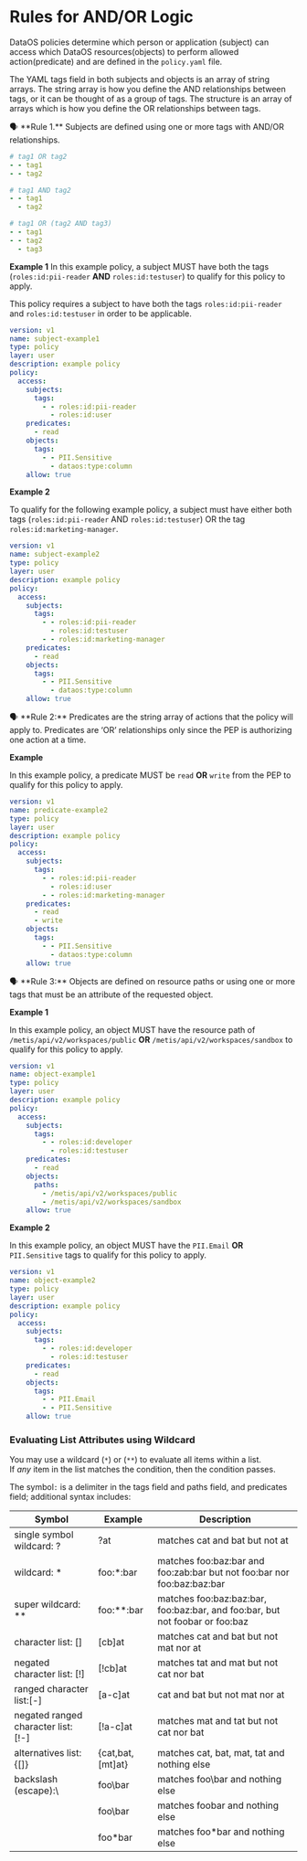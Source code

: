 # Rules for AND/OR Logic

DataOS policies determine which person or application (subject) can access which DataOS resources(objects) to perform allowed action(predicate) and are defined in the `policy.yaml` file.

The YAML tags field in both subjects and objects is an array of string arrays.
The string array is how you define the AND relationships between tags, or it can be thought of as a group of tags. The structure is an array of arrays which is how you define the OR relationships between tags.

<aside>
🗣️ **Rule 1.** Subjects are defined using one or more tags with AND/OR relationships.

</aside>

```yaml
# tag1 OR tag2
- - tag1
- - tag2

# tag1 AND tag2
- - tag1
  - tag2

# tag1 OR (tag2 AND tag3)
- - tag1
- - tag2
  - tag3
```

**Example 1**
In this example policy, a subject MUST have both the tags (`roles:id:pii-reader` **AND** `roles:id:testuser`) to qualify for this policy to apply.

This policy requires a subject to have both the tags `roles:id:pii-reader` and `roles:id:testuser` in order to be applicable.

```yaml
version: v1
name: subject-example1
type: policy
layer: user
description: example policy
policy:
  access:
    subjects:
      tags:
        - - roles:id:pii-reader
          - roles:id:user
    predicates:
      - read
    objects:
      tags:
        - - PII.Sensitive
          - dataos:type:column
    allow: true
```

**Example 2**

To qualify for the following example policy, a subject must have either both tags (`roles:id:pii-reader` AND `roles:id:testuser`) OR the tag `roles:id:marketing-manager`.

```yaml
version: v1
name: subject-example2
type: policy
layer: user
description: example policy
policy:
  access:
    subjects:
      tags:
        - - roles:id:pii-reader
          - roles:id:testuser
        - - roles:id:marketing-manager
    predicates:
      - read
    objects:
      tags:
        - - PII.Sensitive
          - dataos:type:column
    allow: true
```

<aside>
🗣 **Rule 2:** Predicates are the string array of actions that the policy will apply to. Predicates are ‘OR’ relationships only since the PEP is authorizing one action at a time.

</aside>

**Example** 

In this example policy, a predicate MUST be `read` **OR** `write` from the PEP to qualify for this policy to apply.

```yaml
version: v1
name: predicate-example2
type: policy
layer: user
description: example policy
policy:
  access:
    subjects:
      tags:
        - - roles:id:pii-reader
          - roles:id:user
        - - roles:id:marketing-manager
    predicates:
      - read
      - write
    objects:
      tags:
        - - PII.Sensitive
          - dataos:type:column
    allow: true
```

<aside>
🗣 **Rule 3:** Objects are defined on resource paths or using one or more tags that must be an attribute of the requested object.

</aside>

**Example 1**

In this example policy, an object MUST have the resource path of `/metis/api/v2/workspaces/public` **OR** `/metis/api/v2/workspaces/sandbox` to qualify for this policy to apply.

```yaml
version: v1
name: object-example1
type: policy
layer: user
description: example policy
policy:
  access:
    subjects:
      tags:
        - - roles:id:developer
          - roles:id:testuser
    predicates:
      - read
    objects:
      paths:
        - /metis/api/v2/workspaces/public
        - /metis/api/v2/workspaces/sandbox
    allow: true
```

**Example 2**

In this example policy, an object MUST have the `PII.Email` **OR** `PII.Sensitive` tags to qualify for this policy to apply.

```yaml
version: v1
name: object-example2
type: policy
layer: user
description: example policy
policy:
  access:
    subjects:
      tags:
        - - roles:id:developer
          - roles:id:testuser
    predicates:
      - read
    objects:
      tags:
        - - PII.Email
        - - PII.Sensitive
    allow: true
```

### Evaluating List Attributes using Wildcard

You may use a wildcard (`*`) or (`**`) to evaluate all items within a list.  If *any* item in the list matches the condition, then the condition passes.

The symbol`:` is a delimiter in the tags field and paths field, and predicates field; additional syntax includes:

| Symbol | Example | Description |
| --- | --- | --- |
| single symbol wildcard: ? | ?at | matches cat and bat but not at |
| wildcard: * | foo:*:bar | matches foo:baz:bar and foo:zab:bar but not foo:bar nor foo:baz:baz:bar |
| super wildcard: ** |  foo:**:bar | matches foo:baz:baz:bar, foo:baz:bar, and foo:bar, but not foobar or foo:baz |
| character list: [] | [cb]at | matches cat and bat but not mat nor at |
| negated character list: [!] | [!cb]at | matches tat and mat but not cat nor bat |
| ranged character list:[-] | [a-c]at | cat and bat but not mat nor at |
| negated ranged character list: [!-] | [!a-c]at  | matches mat and tat but not cat nor bat |
| alternatives list: {[]} | {cat,bat,[mt]at}  | matches cat, bat, mat, tat and nothing else |
| backslash (escape):\ | foo\\bar | matches foo\bar and nothing else |
|  | foo\bar  | matches foobar and nothing else |
|  | foo\*bar | matches foo*bar and nothing else |

